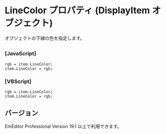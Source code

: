 # LineColor プロパティ (DisplayItem オブジェクト)

オブジェクトの下線の色を指定します。

## 

### \[JavaScript\]

```
rgb = item.LineColor;
item.LineColor = rgb;
```

### \[VBScript\]

```
rgb = item.LineColor;
item.LineColor = rgb;
```

## バージョン

EmEditor Professional Version 19.1 以上で利用できます。

